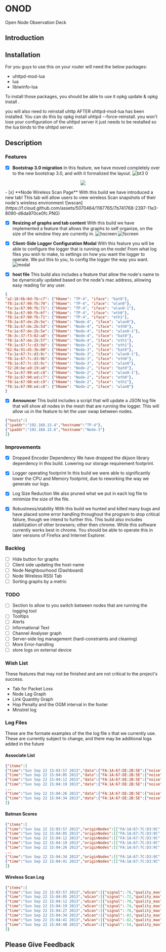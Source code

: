 ONOD
====

Open Node Observation Deck

## Introduction

## Installation 
For you guys to use this on your router will need the below packages: 

* uhttpd-mod-lua
* lua
* libiwinfo-lua

To install those packages, you should be able to use it opkg update & opkg install <required-package>.

you will also need to reinstall uhttp AFTER uhttpd-mod-lua has been installed. 
You can do this by opkg install uhttpd --force-reinstall. you won't lose your configuration of the uhttpd server
it just needs to be restalled so the lua binds to the uhttpd server. 

## Description

### Features
 
- [x] **Bootstrap 3.0 migration**
In this feature, we have moved completely over to the new bootstrap 3.0, and with it formalized the layout. 
![bt3 0](https://f.cloud.github.com/assets/5070464/1187716/89906304-2394-11e3-8d4b-41dca1158303.PNG)
<p align="center">
 <img src="https://f.cloud.github.com/assets/5070464/1187771/1c402308-2398-11e3-9c60-0fb8233c8392.PNG"/>
</p>
- [x] **Node Wireless Scan Page**
With this build we have introduced a new tab! This tab will allow users to view wireless Scan snapshots of their node's wireless environment
![wscan](https://f.cloud.github.com/assets/5070464/1187765/7b741768-2397-11e3-8090-d6da970ce0fc.PNG)

- [x] **Resizing of graphs and tab content**
With this build we have implemented a feature that allows the graphs to self organize, on the size of the window they are currently in.
![hscreen](https://f.cloud.github.com/assets/5070464/1187770/f7d88c80-2397-11e3-8a19-78a43711d5ab.PNG)
![fscreen](https://f.cloud.github.com/assets/5070464/1187758/4b87624e-2397-11e3-9236-93120b6dafe0.PNG)

- [x] **Client-Side Logger Configuration Modal**
With this feature you will be able to configure the logger that is running on the node! From what log files you wish to make, to settings on how you want the logger to operate. We put this to you, to config the logger the way you want.
![modal](https://f.cloud.github.com/assets/5070464/1187741/0b8b7866-2396-11e3-9afc-1fa3ea72ffee.PNG)

- [x] **host file**
This build also includes a feature that allow the node's name to be dynamically updated based on the node's mac address, allowing easy reading for any user. 
```JSON
{
"a2:18:6b:0d:7b:c7": {"hName": "TP-4", "iface": "bat0"},
"f8:1a:67:90:fb:70": {"hName": "TP-4", "iface": "wlan0"},
"fa:1a:67:90:fb:71": {"hName": "TP-4", "iface": "wlan0-1"},
"f8:1a:67:90:fb:6f": {"hName": "TP-4", "iface": "eth0"},
"f8:1a:67:90:fb:71": {"hName": "TP-4", "iface": "eth1"},
"f8:1a:67:de:2b:5e": {"hName": "Node-4", "iface": "wlan0"},
"f8:1a:67:de:2b:5d": {"hName": "Node-4", "iface": "eth0"},
"fa:1a:67:de:2b:5e": {"hName": "Node-4", "iface": "wlan0-1"},
"36:3c:37:f3:02:a8": {"hName": "Node-4", "iface": "bat0"},
"f8:1a:67:de:2b:5f": {"hName": "Node-4", "iface": "eth1"},
"f8:1a:67:7c:d3:9d": {"hName": "Node-3", "iface": "eth1"},
"62:9a:91:d5:3b:00": {"hName": "Node-3", "iface": "bat0"},
"fa:1a:67:7c:d3:9c": {"hName": "Node-3", "iface": "wlan0-1"},
"f8:1a:67:7c:d3:9b": {"hName": "Node-3", "iface": "eth0"},
"f8:1a:67:7c:d3:9c": {"hName": "Node-3", "iface": "wlan0"},
"32:20:be:a9:19:a8": {"hName": "Node-2", "iface": "bat0"},
"fa:1a:67:90:ed:c8": {"hName": "Node-2", "iface": "wlan0-1"},
"f8:1a:67:90:ed:c7": {"hName": "Node-2", "iface": "eth0"},
"f8:1a:67:90:ed:c9": {"hName": "Node-2", "iface": "eth1"},
"f8:1a:67:90:ed:c8": {"hName": "Node-2", "iface": "wlan0"}
}
```
- [x] **Announcer**
This build includes a script that will update a JSON log file that will show all nodes in the mesh that are running the logger. This will allow us in the feature to let the user swap between nodes. 
```JSON
{"hosts":[
{"ipaddr":"192.168.15.4","hostname":"TP-4"},
{"ipaddr":"192.168.15.6","hostname":"Node-3"}
]}
```
### Improvements 

- [x] Dropped Encoder Dependency
We have dropped the dkjson library dependency in this build. Lowering our storage requirement footprint.

- [x] Logger operating footprint 
In this build we were able to significantly lower the CPU and Memory footprint, due to reworking the way we generate our logs.

- [x] Log Size Reduction
We also pruned what we put in each log file to minimize the size of the file. 

- [x] Robustness/stability
With this build we hunted and killed many bugs and have placed some error handling throughout the program to stop critical failure, though we intend to further this. This build also includes stabilization of other browsers; other then chrome. While this software currently works best in chrome. You should be able to operate this in later versions of Firefox and Internet Explorer.

### Backlog

- [ ] Hide button for graphs 
- [ ] Client side updating the host-name
- [ ] Node Neighbourhood (Dashboard)
- [ ] Node Wireless RSSI Tab 
- [ ] Sorting graphs by a metric 

### TODO 

- [ ] Section to allow to you switch between nodes that are running the logging tool 
- [ ] Tooltips
- [ ] Alerts 
- [ ] Informational Text
- [ ] Channel Analyser graph 
- [ ] Server-side log management (hard-constraints and cleaning)
- [ ] More Error-handling
- [ ] store logs on external device 

### Wish List
These features that may not be finished and are not critical to the project's success.

* Tab for Packet Loss 
* Node Lag Graph
* Link Quantity Graph
* Hop Penalty and the OGM interval in the footer 
* Minstrel log

### Log Files
These are the formate examples of the the log file s that we currently use. These are currently subject to change, and there may be additional logs added in the future

#### Associate List
```JSON
{"items":[
{"time":"Sun Sep 22 15:03:57 2013","data":{"FA:1A:67:DE:2B:5E":{"noise":-95,"signal":-7},"FA:1A:67:7C:D3:9C":{"noise":-95,"signal":-13},"FA:1A:67:90:FB:71":{"noise":-95,"signal":-82}}},
{"time":"Sun Sep 22 15:04:05 2013","data":{"FA:1A:67:DE:2B:5E":{"noise":-95,"signal":-11},"FA:1A:67:7C:D3:9C":{"noise":-95,"signal":-16},"FA:1A:67:90:FB:71":{"noise":-95,"signal":-82}}},
{"time":"Sun Sep 22 15:04:12 2013","data":{"FA:1A:67:DE:2B:5E":{"noise":-95,"signal":-13},"FA:1A:67:7C:D3:9C":{"noise":-95,"signal":-16},"FA:1A:67:90:FB:71":{"noise":-95,"signal":-83}}},
{"time":"Sun Sep 22 15:04:19 2013","data":{"FA:1A:67:DE:2B:5E":{"noise":-95,"signal":-8},"FA:1A:67:7C:D3:9C":{"noise":-95,"signal":-15},"FA:1A:67:90:FB:71":{"noise":-95,"signal":-85}}},
...
{"time":"Sun Sep 22 15:04:26 2013","data":{"FA:1A:67:DE:2B:5E":{"noise":-95,"signal":-8},"FA:1A:67:7C:D3:9C":{"noise":-95,"signal":-13},"FA:1A:67:90:FB:71":{"noise":-95,"signal":-83}}},
{"time":"Sun Sep 22 15:04:34 2013","data":{"FA:1A:67:DE:2B:5E":{"noise":-95,"signal":-11},"FA:1A:67:7C:D3:9C":{"noise":-95,"signal":-15},"FA:1A:67:90:FB:71":{"noise":-95,"signal":-83}}}
]}
```

#### Batman Scores
```JSON
{"items":[
{"time":"Sun Sep 22 15:03:57 2013","originNodes":[["FA:1A:67:7C:D3:9C",0.860,255],["FA:1A:67:DE:2B:5E",0.730,254],["FA:1A:67:90:FB:71",0.450,212]]},
{"time":"Sun Sep 22 15:04:05 2013","originNodes":[["FA:1A:67:7C:D3:9C",0.200,255],["FA:1A:67:DE:2B:5E",0.050,254],["FA:1A:67:90:FB:71",0.810,215]]},
{"time":"Sun Sep 22 15:04:12 2013","originNodes":[["FA:1A:67:7C:D3:9C",0.380,255],["FA:1A:67:DE:2B:5E",0.140,255],["FA:1A:67:90:FB:71",0.120,242]]},
{"time":"Sun Sep 22 15:04:19 2013","originNodes":[["FA:1A:67:7C:D3:9C",0.610,255],["FA:1A:67:DE:2B:5E",0.400,255],["FA:1A:67:90:FB:71",0.480,250]]},
{"time":"Sun Sep 22 15:04:26 2013","originNodes":[["FA:1A:67:7C:D3:9C",0.820,255],["FA:1A:67:DE:2B:5E",0.580,255],["FA:1A:67:90:FB:71",0.820,248]]},
...
{"time":"Sun Sep 22 15:04:34 2013","originNodes":[["FA:1A:67:7C:D3:9C",0.100,255],["FA:1A:67:DE:2B:5E",0.840,255],["FA:1A:67:90:FB:71",0.220,251]]},
{"time":"Sun Sep 22 15:04:41 2013","originNodes":[["FA:1A:67:7C:D3:9C",0.390,255],["FA:1A:67:DE:2B:5E",0.240,255],["FA:1A:67:90:FB:71",1.510,251]]}
]}
```

#### Wireless Scan Log 
```JSON
{"items":[
{"time":"Sun Sep 22 15:03:57 2013","wScan":[{"signal":-76,"quality_max":70,"ssid":"vt-mesh","encryption":"None","channel":1,"bssid":"02:CA:FF:EE:BA:BE","mode":"Ad-Hoc","quality":34},{"signal":-77,"quality_max":70,"ssid":"VT-SECN-AP","encryption":"WPA PSK (TKIP)","channel":1,"bssid":"F8:1A:67:DE:2B:5E","mode":"Master","quality":33},{"signal":-85,"quality_max":70,"ssid":"VT-SECN-AP","encryption":"WPA PSK (TKIP)","channel":1,"bssid":"F8:1A:67:7C:D3:9C","mode":"Master","quality":25},{"signal":-84,"quality_max":70,"ssid":"VT-SECN-AP","encryption":"WPA PSK (TKIP)","channel":1,"bssid":"F8:1A:67:90:FB:70","mode":"Master","quality":26},{"signal":-56,"quality_max":70,"ssid":"HomeNet","encryption":"WPA2 PSK (CCMP)","channel":6,"bssid":"D4:A0:2A:31:12:AA","mode":"Master","quality":54},{"signal":-89,"quality_max":70,"ssid":"ComedyCentral","encryption":"WPA2 PSK (CCMP)","channel":1,"bssid":"44:D8:84:69:B6:8D","mode":"Master","quality":21}]},
{"time":"Sun Sep 22 15:04:05 2013","wScan":[{"signal":-72,"quality_max":70,"ssid":"vt-mesh","encryption":"None","channel":1,"bssid":"02:CA:FF:EE:BA:BE","mode":"Ad-Hoc","quality":38},{"signal":-83,"quality_max":70,"ssid":"VT-SECN-AP","encryption":"WPA PSK (TKIP)","channel":1,"bssid":"F8:1A:67:DE:2B:5E","mode":"Master","quality":27},{"signal":-81,"quality_max":70,"ssid":"VT-SECN-AP","encryption":"WPA PSK (TKIP)","channel":1,"bssid":"F8:1A:67:7C:D3:9C","mode":"Master","quality":29},{"signal":-82,"quality_max":70,"ssid":"VT-SECN-AP","encryption":"WPA PSK (TKIP)","channel":1,"bssid":"F8:1A:67:90:FB:70","mode":"Master","quality":28},{"signal":-55,"quality_max":70,"ssid":"HomeNet","encryption":"WPA2 PSK (CCMP)","channel":6,"bssid":"D4:A0:2A:31:12:AA","mode":"Master","quality":55},{"signal":-88,"quality_max":70,"ssid":"ComedyCentral","encryption":"WPA2 PSK (CCMP)","channel":1,"bssid":"44:D8:84:69:B6:8D","mode":"Master","quality":22}]},
{"time":"Sun Sep 22 15:04:12 2013","wScan":[{"signal":-70,"quality_max":70,"ssid":"vt-mesh","encryption":"None","channel":1,"bssid":"02:CA:FF:EE:BA:BE","mode":"Ad-Hoc","quality":40},{"signal":-62,"quality_max":70,"ssid":"VT-SECN-AP","encryption":"WPA PSK (TKIP)","channel":1,"bssid":"F8:1A:67:DE:2B:5E","mode":"Master","quality":48},{"signal":-84,"quality_max":70,"ssid":"VT-SECN-AP","encryption":"WPA PSK (TKIP)","channel":1,"bssid":"F8:1A:67:7C:D3:9C","mode":"Master","quality":26},{"signal":-85,"quality_max":70,"ssid":"VT-SECN-AP","encryption":"WPA PSK (TKIP)","channel":1,"bssid":"F8:1A:67:90:FB:70","mode":"Master","quality":25},{"signal":-55,"quality_max":70,"ssid":"HomeNet","encryption":"WPA2 PSK (CCMP)","channel":6,"bssid":"D4:A0:2A:31:12:AA","mode":"Master","quality":55},{"signal":-88,"quality_max":70,"ssid":"ComedyCentral","encryption":"WPA2 PSK (CCMP)","channel":1,"bssid":"44:D8:84:69:B6:8D","mode":"Master","quality":22}]},
{"time":"Sun Sep 22 15:04:19 2013","wScan":[{"signal":-74,"quality_max":70,"ssid":"vt-mesh","encryption":"None","channel":1,"bssid":"02:CA:FF:EE:BA:BE","mode":"Ad-Hoc","quality":36},{"signal":-76,"quality_max":70,"ssid":"VT-SECN-AP","encryption":"WPA PSK (TKIP)","channel":1,"bssid":"F8:1A:67:DE:2B:5E","mode":"Master","quality":34},{"signal":-70,"quality_max":70,"ssid":"VT-SECN-AP","encryption":"WPA PSK (TKIP)","channel":1,"bssid":"F8:1A:67:7C:D3:9C","mode":"Master","quality":40},{"signal":-83,"quality_max":70,"ssid":"VT-SECN-AP","encryption":"WPA PSK (TKIP)","channel":1,"bssid":"F8:1A:67:90:FB:70","mode":"Master","quality":27},{"signal":-58,"quality_max":70,"ssid":"HomeNet","encryption":"WPA2 PSK (CCMP)","channel":6,"bssid":"D4:A0:2A:31:12:AA","mode":"Master","quality":52},{"signal":-88,"quality_max":70,"ssid":"ComedyCentral","encryption":"WPA2 PSK (CCMP)","channel":1,"bssid":"44:D8:84:69:B6:8D","mode":"Master","quality":22}]},
{"time":"Sun Sep 22 15:04:27 2013","wScan":[{"signal":-76,"quality_max":70,"ssid":"vt-mesh","encryption":"None","channel":1,"bssid":"02:CA:FF:EE:BA:BE","mode":"Ad-Hoc","quality":34},{"signal":-75,"quality_max":70,"ssid":"VT-SECN-AP","encryption":"WPA PSK (TKIP)","channel":1,"bssid":"F8:1A:67:DE:2B:5E","mode":"Master","quality":35},{"signal":-85,"quality_max":70,"ssid":"VT-SECN-AP","encryption":"WPA PSK (TKIP)","channel":1,"bssid":"F8:1A:67:7C:D3:9C","mode":"Master","quality":25},{"signal":-82,"quality_max":70,"ssid":"VT-SECN-AP","encryption":"WPA PSK (TKIP)","channel":1,"bssid":"F8:1A:67:90:FB:70","mode":"Master","quality":28},{"signal":-58,"quality_max":70,"ssid":"HomeNet","encryption":"WPA2 PSK (CCMP)","channel":6,"bssid":"D4:A0:2A:31:12:AA","mode":"Master","quality":52},{"signal":-89,"quality_max":70,"ssid":"ComedyCentral","encryption":"WPA2 PSK (CCMP)","channel":1,"bssid":"44:D8:84:69:B6:8D","mode":"Master","quality":21}]},
{"time":"Sun Sep 22 15:04:34 2013","wScan":[{"signal":-83,"quality_max":70,"ssid":"vt-mesh","encryption":"None","channel":1,"bssid":"02:CA:FF:EE:BA:BE","mode":"Ad-Hoc","quality":27},{"signal":-74,"quality_max":70,"ssid":"VT-SECN-AP","encryption":"WPA PSK (TKIP)","channel":1,"bssid":"F8:1A:67:DE:2B:5E","mode":"Master","quality":36},{"signal":-66,"quality_max":70,"ssid":"VT-SECN-AP","encryption":"WPA PSK (TKIP)","channel":1,"bssid":"F8:1A:67:7C:D3:9C","mode":"Master","quality":44},{"signal":-82,"quality_max":70,"ssid":"VT-SECN-AP","encryption":"WPA PSK (TKIP)","channel":1,"bssid":"F8:1A:67:90:FB:70","mode":"Master","quality":28},{"signal":-52,"quality_max":70,"ssid":"HomeNet","encryption":"WPA2 PSK (CCMP)","channel":6,"bssid":"D4:A0:2A:31:12:AA","mode":"Master","quality":58},{"signal":-89,"quality_max":70,"ssid":"ComedyCentral","encryption":"WPA2 PSK (CCMP)","channel":1,"bssid":"44:D8:84:69:B6:8D","mode":"Master","quality":21},{"signal":-88,"quality_max":70,"ssid":"NETGEAR99","encryption":"WPA2 PSK (CCMP)","channel":6,"bssid":"00:8E:F2:8F:95:EA","mode":"Master","quality":22}]},
{"time":"Sun Sep 22 15:04:41 2013","wScan":[{"signal":-82,"quality_max":70,"ssid":"vt-mesh","encryption":"None","channel":1,"bssid":"02:CA:FF:EE:BA:BE","mode":"Ad-Hoc","quality":28},{"signal":-11,"quality_max":70,"ssid":"VT-SECN-AP","encryption":"WPA PSK (TKIP)","channel":1,"bssid":"F8:1A:67:DE:2B:5E","mode":"Master","quality":70},{"signal":-72,"quality_max":70,"ssid":"VT-SECN-AP","encryption":"WPA PSK (TKIP)","channel":1,"bssid":"F8:1A:67:7C:D3:9C","mode":"Master","quality":38},{"signal":-83,"quality_max":70,"ssid":"VT-SECN-AP","encryption":"WPA PSK (TKIP)","channel":1,"bssid":"F8:1A:67:90:FB:70","mode":"Master","quality":27},{"signal":-55,"quality_max":70,"ssid":"HomeNet","encryption":"WPA2 PSK (CCMP)","channel":6,"bssid":"D4:A0:2A:31:12:AA","mode":"Master","quality":55},{"signal":-89,"quality_max":70,"ssid":"ComedyCentral","encryption":"WPA2 PSK (CCMP)","channel":1,"bssid":"44:D8:84:69:B6:8D","mode":"Master","quality":21},{"signal":-86,"quality_max":70,"ssid":"NETGEAR99","encryption":"WPA2 PSK (CCMP)","channel":6,"bssid":"00:8E:F2:8F:95:EA","mode":"Master","quality":24}]},
{"time":"Sun Sep 22 15:04:48 2013","wScan":[{"signal":-54,"quality_max":70,"ssid":"vt-mesh","encryption":"None","channel":1,"bssid":"02:CA:FF:EE:BA:BE","mode":"Ad-Hoc","quality":56},{"signal":-72,"quality_max":70,"ssid":"VT-SECN-AP","encryption":"WPA PSK (TKIP)","channel":1,"bssid":"F8:1A:67:DE:2B:5E","mode":"Master","quality":38},{"signal":-14,"quality_max":70,"ssid":"VT-SECN-AP","encryption":"WPA PSK (TKIP)","channel":1,"bssid":"F8:1A:67:7C:D3:9C","mode":"Master","quality":70},{"signal":-84,"quality_max":70,"ssid":"VT-SECN-AP","encryption":"WPA PSK (TKIP)","channel":1,"bssid":"F8:1A:67:90:FB:70","mode":"Master","quality":26},{"signal":-58,"quality_max":70,"ssid":"HomeNet","encryption":"WPA2 PSK (CCMP)","channel":6,"bssid":"D4:A0:2A:31:12:AA","mode":"Master","quality":52},{"signal":-88,"quality_max":70,"ssid":"ComedyCentral","encryption":"WPA2 PSK (CCMP)","channel":1,"bssid":"44:D8:84:69:B6:8D","mode":"Master","quality":22},{"signal":-86,"quality_max":70,"ssid":"NETGEAR99","encryption":"WPA2 PSK (CCMP)","channel":6,"bssid":"00:8E:F2:8F:95:EA","mode":"Master","quality":24}]}
]}
```

## Please Give Feedback

